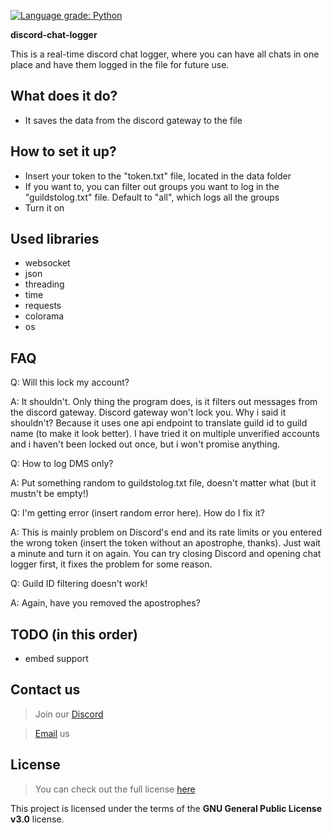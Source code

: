 [![Language grade: Python](https://img.shields.io/lgtm/grade/python/g/Crystallek/discord-chat-logger.svg?logo=lgtm&logoWidth=18)](https://lgtm.com/projects/g/Crystallek/discord-chat-logger/context:python)

**discord-chat-logger**

This is a real-time discord chat logger, where you can have all chats in one place and have them logged in the file for future use.

## What does it do?
  - It saves the data from the discord gateway to the file

## How to set it up?
  - Insert your token to the "token.txt" file, located in the data folder
  - If you want to, you can filter out groups you want to log in the "guildstolog.txt" file. Default to "all", which logs all the groups
  - Turn it on
  
## Used libraries
  - websocket
  - json
  - threading
  - time
  - requests
  - colorama
  - os

## FAQ
 Q: Will this lock my account?
 
 A: It shouldn't. Only thing the program does, is it filters out messages from the discord gateway. Discord gateway won't lock you. Why i said it shouldn't? Because it uses one api endpoint to translate guild id to guild name (to make it look better). I have tried it on multiple unverified accounts and i haven't been locked out once, but i won't promise anything.
 
 Q: How to log DMS only?
 
 A: Put something random to guildstolog.txt file, doesn't matter what (but it mustn't be empty!)
 
 Q: I'm getting error (insert random error here). How do I fix it?
  
 A: This is mainly problem on Discord's end and its rate limits or you entered the wrong token (insert the token without an apostrophe, thanks). Just wait a minute and turn it on again. You can try closing Discord and opening chat logger first, it fixes the problem for some reason.
  
 Q: Guild ID filtering doesn't work!
  
 A: Again, have you removed the apostrophes?
 </h6>

## TODO (in this order)
   - embed support
  
  
  


 ## Contact us
> Join our [Discord](https://aimforum.ml/freesploitdis.html)
 
> [Email](mailto:support@aimforum.ml) us

## License

>You can check out the full license [here](https://github.com/AimSploit/discord-raid-tool/blob/main/LICENSE)

This project is licensed under the terms of the **GNU General Public License v3.0** license.
